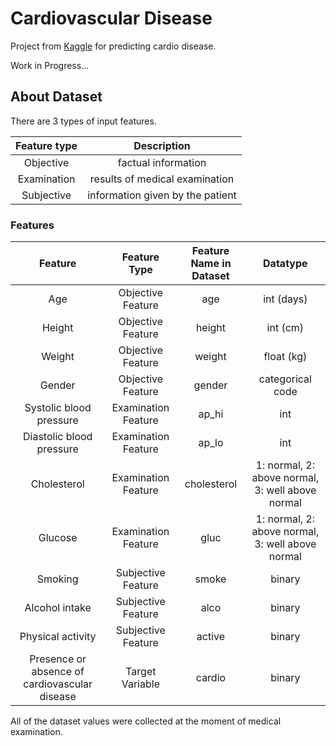 # Cardiovascular Disease

Project from [Kaggle](https://www.kaggle.com/datasets/sulianova/cardiovascular-disease-dataset?resource=download) for predicting cardio disease.

Work in Progress...

## About Dataset

There are 3 types of input features.

Feature type | Description |
| :---: | :---: |
Objective | factual information |
Examination | results of medical examination |
Subjective | information given by the patient |

### Features

Feature | Feature Type | Feature Name in Dataset | Datatype |
| :---: | :---: | :---: | :---: |
Age | Objective Feature | age | int (days) |
Height | Objective Feature | height | int (cm) |
Weight | Objective Feature | weight | float (kg) |
Gender | Objective Feature | gender | categorical code |
Systolic blood pressure | Examination Feature | ap_hi | int |
Diastolic blood pressure | Examination Feature | ap_lo | int |
Cholesterol | Examination Feature | cholesterol | 1: normal, 2: above normal, 3: well above normal |
Glucose | Examination Feature | gluc | 1: normal, 2: above normal, 3: well above normal |
Smoking | Subjective Feature | smoke | binary |
Alcohol intake | Subjective Feature | alco | binary |
Physical activity | Subjective Feature | active | binary |
Presence or absence of cardiovascular disease | Target Variable | cardio | binary |

All of the dataset values were collected at the moment of medical examination.
